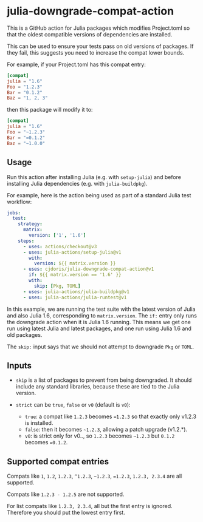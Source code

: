 # julia-downgrade-compat-action

This is a GitHub action for Julia packages which modifies Project.toml so that the oldest
compatible versions of dependencies are installed.

This can be used to ensure your tests pass on old versions of packages. If they fail, this
suggests you need to increase the compat lower bounds.

For example, if your Project.toml has this compat entry:
```toml
[compat]
julia = "1.6"
Foo = "1.2.3"
Bar = "0.1.2"
Baz = "1, 2, 3"
```
then this package will modify it to:
```toml
[compat]
julia = "1.6"
Foo = "~1.2.3"
Bar = "=0.1.2"
Baz = "~1.0.0"
```

## Usage

Run this action after installing Julia (e.g. with `setup-julia`) and before installing Julia
dependencies (e.g. with `julia-buildpkg`).

For example, here is the action being used as part of a standard Julia test workflow:
```yaml
jobs:
  test:
    strategy:
      matrix:
        version: ['1', '1.6']
    steps:
      - uses: actions/checkout@v3
      - uses: julia-actions/setup-julia@v1
        with:
          version: ${{ matrix.version }}
      - uses: cjdoris/julia-downgrade-compat-action@v1
        if: ${{ matrix.version == '1.6' }}
        with:
          skip: [Pkg, TOML]
      - uses: julia-actions/julia-buildpkg@v1
      - uses: julia-actions/julia-runtest@v1
```

In this example, we are running the test suite with the latest version of Julia and
also Julia 1.6, corresponding to `matrix.version`. The `if:` entry only runs the downgrade
action when it is Julia 1.6 running. This means we get one run using latest Julia and
latest packages, and one run using Julia 1.6 and old packages.

The `skip:` input says that we should not attempt to downgrade `Pkg` or `TOML`.

## Inputs

- `skip` is a list of packages to prevent from being downgraded. It should include any
  standard libraries, because these are tied to the Julia version.

- `strict` can be `true`, `false` or `v0` (default is `v0`):
  - `true`: a compat like `1.2.3` becomes `=1.2.3` so that exactly only v1.2.3 is installed.
  - `false`: then it becomes `~1.2.3`, allowing a patch upgrade (v1.2.*).
  - `v0`: is strict only for v0.*.*, so `1.2.3` becomes `~1.2.3` but `0.1.2` becomes `=0.1.2`.

## Supported compat entries

Compats like `1`, `1.2`, `1.2.3`, `^1.2.3`, `~1.2.3`, `=1.2.3`, `1.2.3, 2.3.4` are all supported.

Compats like `1.2.3 - 1.2.5` are not supported.

For list compats like `1.2.3, 2.3.4`, all but the first entry is ignored. Therefore you should put the lowest entry first.
